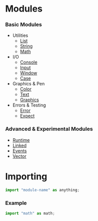 # Modules

### Basic Modules
- Utilities
    - [List](./list.md)
    - [String](./string.md)
    - [Math](./math.md)
- I/O
    - [Console](./console.md)
    - [Input](./input.md)
    - [Window](./window.md)
    - [Case](./case.md)
- Graphics & Pen
    - [Color](./color.md)
    - [Text](./text.md)
    - [Graphics](./graphics.md)
- Errors & Testing
    - [Error](./error.md)
    - [Expect](./expect.md)

### Advanced & Experimental Modules
- [Runtime](./runtime.md)
- [Linked](./linked.md)
- [Events](./events.md)
- [Vector](./vector.md)

# Importing
```js
import "module-name" as anything;
```
### Example
```js
import "math" as math;
```
